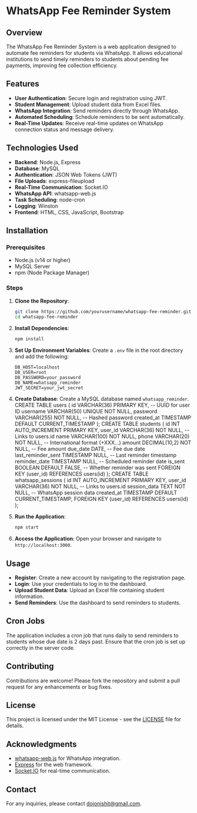 # WhatsApp Fee Reminder System

## Overview
The WhatsApp Fee Reminder System is a web application designed to automate fee reminders for students via WhatsApp. It allows educational institutions to send timely reminders to students about pending fee payments, improving fee collection efficiency.

## Features
- **User Authentication**: Secure login and registration using JWT.
- **Student Management**: Upload student data from Excel files.
- **WhatsApp Integration**: Send reminders directly through WhatsApp.
- **Automated Scheduling**: Schedule reminders to be sent automatically.
- **Real-Time Updates**: Receive real-time updates on WhatsApp connection status and message delivery.

## Technologies Used
- **Backend**: Node.js, Express
- **Database**: MySQL
- **Authentication**: JSON Web Tokens (JWT)
- **File Uploads**: express-fileupload
- **Real-Time Communication**: Socket.IO
- **WhatsApp API**: whatsapp-web.js
- **Task Scheduling**: node-cron
- **Logging**: Winston
- **Frontend**: HTML, CSS, JavaScript, Bootstrap

## Installation

### Prerequisites
- Node.js (v14 or higher)
- MySQL Server
- npm (Node Package Manager)

### Steps
1. **Clone the Repository**:
   ```bash
   git clone https://github.com/yourusername/whatsapp-fee-reminder.git
   cd whatsapp-fee-reminder
   ```

2. **Install Dependencies**:
   ```bash
   npm install
   ```

3. **Set Up Environment Variables**:
   Create a `.env` file in the root directory and add the following:
   ```plaintext
   DB_HOST=localhost
   DB_USER=root
   DB_PASSWORD=your_password
   DB_NAME=whatsapp_reminder
   JWT_SECRET=your_jwt_secret
   ```

4. **Create Database**:
    Create a MySQL database named `whatsapp_reminder`.
   CREATE TABLE users (
    id VARCHAR(36) PRIMARY KEY,          -- UUID for user ID
    username VARCHAR(50) UNIQUE NOT NULL,
    password VARCHAR(255) NOT NULL,      -- Hashed password
    created_at TIMESTAMP DEFAULT CURRENT_TIMESTAMP
   );
   CREATE TABLE students (
    id INT AUTO_INCREMENT PRIMARY KEY,
    user_id VARCHAR(36) NOT NULL,        -- Links to users.id
    name VARCHAR(100) NOT NULL,
    phone VARCHAR(20) NOT NULL,          -- International format (+XXX...)
    amount DECIMAL(10,2) NOT NULL,       -- Fee amount
    due_date DATE,                       -- Fee due date
    last_reminder_sent TIMESTAMP NULL,   -- Last reminder timestamp
    reminder_date TIMESTAMP NULL,        -- Scheduled reminder date
    is_sent BOOLEAN DEFAULT FALSE,       -- Whether reminder was sent
    FOREIGN KEY (user_id) REFERENCES users(id)
   );
   CREATE TABLE whatsapp_sessions (
    id INT AUTO_INCREMENT PRIMARY KEY,
    user_id VARCHAR(36) NOT NULL,        -- Links to users.id
    session_data TEXT NOT NULL,          -- WhatsApp session data
    created_at TIMESTAMP DEFAULT CURRENT_TIMESTAMP,
    FOREIGN KEY (user_id) REFERENCES users(id)
   );
6. **Run the Application**:
   ```bash
   npm start
   ```

7. **Access the Application**:
   Open your browser and navigate to `http://localhost:3000`.

## Usage
- **Register**: Create a new account by navigating to the registration page.
- **Login**: Use your credentials to log in to the dashboard.
- **Upload Student Data**: Upload an Excel file containing student information.
- **Send Reminders**: Use the dashboard to send reminders to students.

## Cron Jobs
The application includes a cron job that runs daily to send reminders to students whose due date is 2 days past. Ensure that the cron job is set up correctly in the server code.

## Contributing
Contributions are welcome! Please fork the repository and submit a pull request for any enhancements or bug fixes.

## License
This project is licensed under the MIT License - see the [LICENSE](LICENSE) file for details.

## Acknowledgments
- [whatsapp-web.js](https://github.com/pedroslopez/whatsapp-web.js) for WhatsApp integration.
- [Express](https://expressjs.com/) for the web framework.
- [Socket.IO](https://socket.io/) for real-time communication.

## Contact
For any inquiries, please contact dojonishit@gmail.com.
